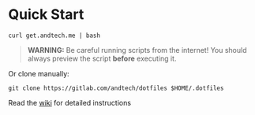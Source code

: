 # Quick Start

```
curl get.andtech.me | bash
```

> **WARNING:** Be careful running scripts from the internet! You should always preview the script **before** executing it.

Or clone manually:

```
git clone https://gitlab.com/andtech/dotfiles $HOME/.dotfiles
```

Read the [wiki](https://gitlab.com/andtech/dotfiles/-/wikis) for detailed instructions
